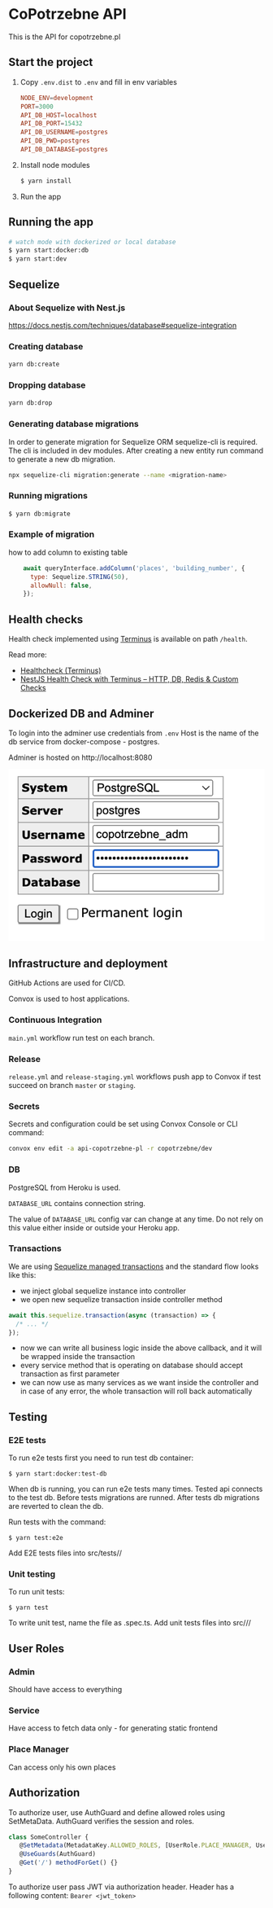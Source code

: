 # CoPotrzebne API

This is the API for copotrzebne.pl

## Start the project

1. Copy `.env.dist` to `.env` and fill in env variables

    ```conf
    NODE_ENV=development
    PORT=3000
    API_DB_HOST=localhost
    API_DB_PORT=15432
    API_DB_USERNAME=postgres
    API_DB_PWD=postgres
    API_DB_DATABASE=postgres
    ```

2. Install node modules

    ```bash
    $ yarn install
    ```

3. Run the app

## Running the app

```bash
# watch mode with dockerized or local database
$ yarn start:docker:db
$ yarn start:dev
```

## Sequelize

### About Sequelize with Nest.js

https://docs.nestjs.com/techniques/database#sequelize-integration

### Creating database

```bash
yarn db:create
```

### Dropping database

```bash
yarn db:drop
```

### Generating database migrations

In order to generate migration for Sequelize ORM sequelize-cli is required.
The cli is included in dev modules.
After creating a new entity run command to generate a new db migration.

```bash
npx sequelize-cli migration:generate --name <migration-name>
```

### Running migrations

```bash
$ yarn db:migrate
```

### Example of migration

how to add column to existing table
```javascript
    await queryInterface.addColumn('places', 'building_number', {
      type: Sequelize.STRING(50),
      allowNull: false,
    });
```

## Health checks

Health check implemented using [Terminus](https://github.com/nestjs/terminus)
is available on path `/health`.

Read more:

* [Healthcheck (Terminus)](https://docs.nestjs.com/recipes/terminus)
* [NestJS Health Check with Terminus – HTTP, DB, Redis & Custom Checks](https://progressivecoder.com/nestjs-health-check-terminus/)

## Dockerized DB and Adminer

To login into the adminer use credentials from `.env`
Host is the name of the db service from docker-compose - postgres.

Adminer is hosted on http://localhost:8080

![Adminer login](readme/adminer-login.png)

## Infrastructure and deployment

GitHub Actions are used for CI/CD.

Convox is used to host applications.

### Continuous Integration

`main.yml` workflow run test on each branch.

### Release

`release.yml` and `release-staging.yml` workflows push app to Convox 
if test succeed on branch `master` or `staging`.

### Secrets

Secrets and configuration could be set using Convox Console or CLI command:

```bash
convox env edit -a api-copotrzebne-pl -r copotrzebne/dev
```

### DB

PostgreSQL from Heroku is used.

`DATABASE_URL` contains connection string.

The value of `DATABASE_URL` config var can change at any time.
Do not rely on this value either inside or outside your Heroku app.

### Transactions

We are using [Sequelize managed transactions](https://sequelize.org/master/manual/transactions.html)
and the standard flow looks like this:
- we inject global sequelize instance into controller 
- we open new sequelize transaction inside controller method

```typescript
await this.sequelize.transaction(async (transaction) => {
  /* ... */
});
```

- now we can write all business logic inside the above callback, and it will be wrapped inside the transaction
- every service method that is operating on database should accept transaction as first parameter
- we can now use as many services as we want inside the controller and in case of any error, the whole transaction will roll back automatically

## Testing

### E2E tests

To run e2e tests first you need to run test db container:

```shell
$ yarn start:docker:test-db
```

When db is running, you can run e2e tests many times. Tested api connects to the test db.
Before tests migrations are runned.
After tests db migrations are reverted to clean the db.

Run tests with the command:

```shell
$ yarn test:e2e
```

Add E2E tests files into src/tests/<module>/

### Unit testing

To run unit tests:

```shell
$ yarn test
```

To write unit test, name the file as <something-tested>.spec.ts.
Add unit tests files into src/<module>/<functionality>/

## User Roles

### Admin

Should have access to everything

### Service

Have access to fetch data only - for generating static frontend

### Place Manager

Can access only his own places

## Authorization

To authorize user, use AuthGuard and define allowed roles using SetMetaData.
AuthGuard verifies the session and roles.

```javascript
class SomeController {
   @SetMetadata(MetadataKey.ALLOWED_ROLES, [UserRole.PLACE_MANAGER, UserRole.ADMIN])
   @UseGuards(AuthGuard)
   @Get('/') methodForGet() {}
}
```

To authorize user pass JWT via authorization header.
Header has a following content: `Bearer <jwt_token>`
